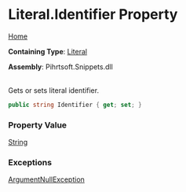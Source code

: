 # Literal\.Identifier Property

[Home](../../../../README.md)

**Containing Type**: [Literal](../README.md)

**Assembly**: Pihrtsoft\.Snippets\.dll

\
Gets or sets literal identifier\.

```csharp
public string Identifier { get; set; }
```

### Property Value

[String](https://docs.microsoft.com/en-us/dotnet/api/system.string)

### Exceptions

[ArgumentNullException](https://docs.microsoft.com/en-us/dotnet/api/system.argumentnullexception)



